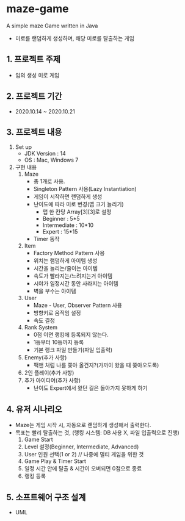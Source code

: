 # maze-game
A simple maze Game written in Java

* 미로를 랜덤하게 생성하며, 해당 미로를 탈출하는 게임

## 1. 프로젝트 주제
* 임의 생성 미로 게임

## 2. 프로젝트 기간
* 2020.10.14 ~ 2020.10.21

## 3. 프로젝트 내용
1. Set up
    * JDK Version : 14
    * OS : Mac, Windows 7
2. 구현 내용
    1. Maze
        * 총 1개로 사용.
        * Singleton Pattern 사용(Lazy Instantiation)
        * 게임이 시작하면 랜덤하게 생성
        * 난이도에 따라 미로 변경(맵 크기 늘리기)
            * 맵 한 칸당 Array[3][3]로 설정    
            * Beginner : 5*5
            * Intermediate : 10*10
            * Expert : 15*15
        * Timer 동작
    2. Item
        * Factory Method Pattern 사용
        * 위치는 램덤하게 아이템 생성
        * 시간을 늘리는/줄이는 아이템
        * 속도가 빨라지는/느려지는거 아이템
        * 시야가 일정시간 동안 사라지는 아이템
        * 벽을 부수는 아이템
    3. User
        * Maze - User, Observer Pattern 사용
        * 방향키로 움직임 설정
        * 속도 결정
    4. Rank System
        * 0점 이면 랭킹에 등록되지 않는다.
        * 1등부터 10등까지 등록
        * 기본 랭크 파일 만들기(파일 입출력)
    5. Enemy(추가 사항)
        * 팩맨 처럼 나를 쫒아 올건지?(가까이 왔을 때 쫒아오도록)
    6. 2인 플레이(추가 사항)
    7. 추가 아이디어(추가 사항)
        * 난이도 Expert에서 왔던 길은 돌아가지 못하게 하기
         
## 4. 유저 시나리오
* Maze는 게임 시작 시, 자동으로 랜덤하게 생성해서 출력한다.
* 목표는 빨리 탈출하는 것, (랭킹 시스템: DB 사용 X, 파일 입출력으로 진행)
    1) Game Start
    2) Level 설정(Beginner, Intermediate, Advanced)
    3) User 인원 선택(1 or 2) // 나중에 멀티 게임을 위한 것
    4) Game Play & Timer Start
    5) 일정 시간 안에 탈출 & 시간이 오버되면 0점으로 종료
    6) 랭킹 등록


## 5. 소프트웨어 구조 설계
* UML




